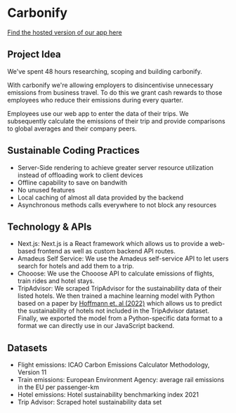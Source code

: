 # Carbonify

[Find the hosted version of our app here](https://carbon-reduction-rewards.vercel.app/trips)

## Project Idea

We've spent 48 hours researching, scoping and building carbonify.

With carbonify we're allowing employers to disincentivise unnecessary emissions from business travel. To do this we grant cash rewards to those employees who reduce their emissions during every quarter.

Employees use our web app to enter the data of their trips. We subsequently calculate the emissions of their trip and provide comparisons to global averages and their company peers.

## Sustainable Coding Practices

- Server-Side rendering to achieve greater server resource utilization instead of offloading work to client devices
- Offline capability to save on bandwith
- No unused features
- Local caching of almost all data provided by the backend
- Asynchronous methods calls everywhere to not block any resources

## Technology & APIs

- Next.js: Next.js is a React framework which allows us to provide a web-based frontend as well as custom backend API routes.
- Amadeus Self Service: We use the Amadeus self-service API to let users search for hotels and add them to a trip.
- Chooose: We use the Chooose API to calculate emissions of flights, train rides and hotel stays.
- TripAdvisor: We scraped TripAdvisor for the sustainability data of their listed hotels. We then trained a machine learning model with Python based on a paper by [Hoffmann et. al (2022)](https://epjdatascience.springeropen.com/articles/10.1140/epjds/s13688-022-00354-6) which allows us to predict the sustainability of hotels not included in the TripAdvisor dataset. Finally, we exported the model from a Python-specific data format to a format we can directly use in our JavaScript backend.

## Datasets

- Flight emissions: ICAO Carbon Emissions Calculator Methodology, Version 11
- Train emissions: European Environment Agency: average rail emissions in the EU per passenger-km
- Hotel emissions: Hotel sustainability benchmarking index 2021
- Trip Advisor: Scraped hotel sustainability data set
